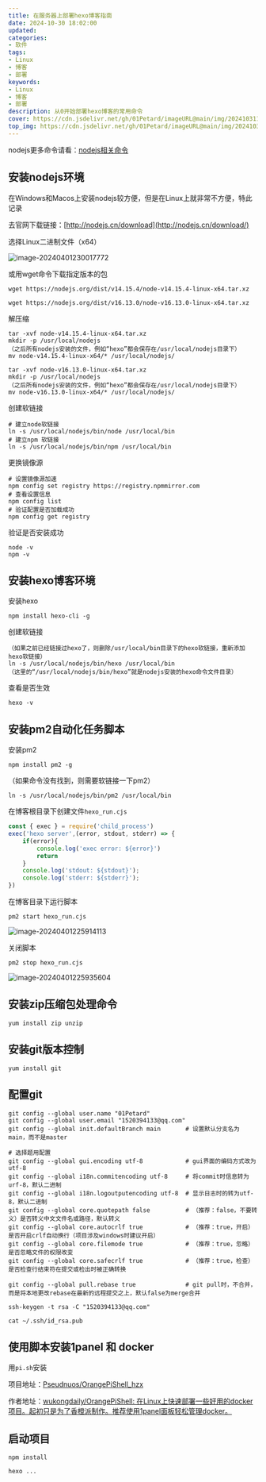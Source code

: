 ```yaml
---
title: 在服务器上部署hexo博客指南
date: 2024-10-30 18:02:00
updated:
categories: 
- 软件
tags: 
- Linux
- 博客
- 部署
keywords:
- Linux
- 博客
- 部署
description: 从0开始部署hexo博客的常用命令
cover: https://cdn.jsdelivr.net/gh/01Petard/imageURL@main/img/202410311337887.webp
top_img: https://cdn.jsdelivr.net/gh/01Petard/imageURL@main/img/202410311337777.png
---
```


nodejs更多命令请看：[nodejs相关命令](../nodejs相关命令.md)

## 安装nodejs环境

在Windows和Macos上安装nodejs较方便，但是在Linux上就非常不方便，特此记录

去官网下载链接：[http://nodejs.cn/download](http://nodejs.cn/download/)

选择Linux二进制文件（x64）

![image-20240401230017772](https://cdn.jsdelivr.net/gh/01Petard/imageURL@main/img/202404012300868.png)

或用wget命令下载指定版本的包

```shell
wget https://nodejs.org/dist/v14.15.4/node-v14.15.4-linux-x64.tar.xz
```

```shell
wget https://nodejs.org/dist/v16.13.0/node-v16.13.0-linux-x64.tar.xz
```

解压缩

```shell
tar -xvf node-v14.15.4-linux-x64.tar.xz
mkdir -p /usr/local/nodejs
（之后所有nodejs安装的文件，例如“hexo”都会保存在/usr/local/nodejs目录下）
mv node-v14.15.4-linux-x64/* /usr/local/nodejs/
```

```shell
tar -xvf node-v16.13.0-linux-x64.tar.xz
mkdir -p /usr/local/nodejs
（之后所有nodejs安装的文件，例如“hexo”都会保存在/usr/local/nodejs目录下）
mv node-v16.13.0-linux-x64/* /usr/local/nodejs/
```

创建软链接

```shell
# 建立node软链接
ln -s /usr/local/nodejs/bin/node /usr/local/bin
# 建立npm 软链接
ln -s /usr/local/nodejs/bin/npm /usr/local/bin
```

更换镜像源

```shell
# 设置镜像源加速
npm config set registry https://registry.npmmirror.com
# 查看设置信息
npm config list
# 验证配置是否加载成功
npm config get registry
```

验证是否安装成功

```shell
node -v
npm -v
```

## 安装hexo博客环境

安装hexo

```shell
npm install hexo-cli -g
```

创建软链接

```shell
（如果之前已经链接过hexo了，则删除/usr/local/bin目录下的hexo软链接，重新添加hexo软链接）
ln -s /usr/local/nodejs/bin/hexo /usr/local/bin
（这里的“/usr/local/nodejs/bin/hexo”就是nodejs安装的hexo命令文件目录）
```

查看是否生效

```shell
hexo -v
```

## 安装pm2自动化任务脚本

安装pm2

```
npm install pm2 -g
```

（如果命令没有找到，则需要软链接一下pm2）

 ```shell
ln -s /usr/local/nodejs/bin/pm2 /usr/local/bin
 ```

在博客根目录下创建文件`hexo_run.cjs`

```javascript
const { exec } = require('child_process')
exec('hexo server',(error, stdout, stderr) => {
    if(error){
        console.log('exec error: ${error}')
        return
    }
    console.log('stdout: ${stdout}');
    console.log('stderr: ${stderr}');
})
```

在博客目录下运行脚本

```shell
pm2 start hexo_run.cjs
```

![image-20240401225914113](https://cdn.jsdelivr.net/gh/01Petard/imageURL@main/img/202404012259254.png)

关闭脚本

```shell
pm2 stop hexo_run.cjs
```

![image-20240401225935604](https://cdn.jsdelivr.net/gh/01Petard/imageURL@main/img/202404012259639.png)

## 安装zip压缩包处理命令

```shell
yum install zip unzip
```

## 安装git版本控制

```shell
yum install git
```

## 配置git

```shell
git config --global user.name "01Petard"
git config --global user.email "1520394133@qq.com"
git config --global init.defaultBranch main       # 设置默认分支名为main，而不是master

# 选择题用配置
git config --global gui.encoding utf-8            # gui界面的编码方式改为utf-8
git config --global i18n.commitencoding utf-8     # 将commit时信息转为urf-8，默认二进制
git config --global i18n.logoutputencoding utf-8  # 显示日志时的转为utf-8，默认二进制
git config --global core.quotepath false          # （推荐：false，不要转义）是否转义中文文件名或路径，默认转义
git config --global core.autocrlf true            # （推荐：true，开启）是否开启crlf自动换行（项目涉及windows时建议开启）
git config --global core.filemode true            # （推荐：true，忽略）是否忽略文件的权限改变
git config --global core.safecrlf true            # （推荐：true，检查）是否检查行结束符在提交或检出时被正确转换

git config --global pull.rebase true              # git pull时，不合并，而是将本地更改rebase在最新的远程提交之上，默认false为merge合并
```

```shell
ssh-keygen -t rsa -C "1520394133@qq.com"
```

```shell
cat ~/.ssh/id_rsa.pub
```

## 使用脚本安装1panel 和 docker

用`pi.sh`安装

项目地址：[Pseudnuos/OrangePiShell_hzx](https://gitee.com/HuaLuoTianJi/OrangePiShell_hzx)

作者地址：[wukongdaily/OrangePiShell: 在Linux上快速部署一些好用的docker项目。起初只是为了香橙派制作。推荐使用1panel面板轻松管理docker。](https://github.com/wukongdaily/OrangePiShell)

## 启动项目

```shell
npm install
```

```shell
hexo ...
```





